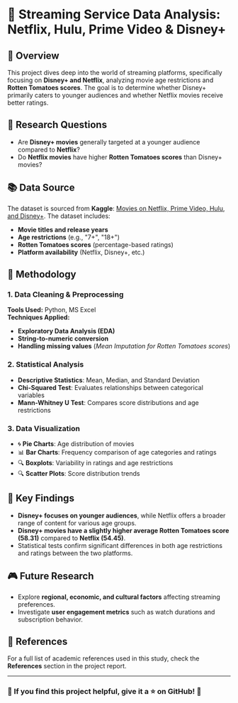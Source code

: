# 🎥 Streaming Service Data Analysis: Netflix, Hulu, Prime Video & Disney+

## 📅 Overview
This project dives deep into the world of streaming platforms, specifically focusing on **Disney+ and Netflix**, analyzing movie age restrictions and **Rotten Tomatoes scores**. The goal is to determine whether Disney+ primarily caters to younger audiences and whether Netflix movies receive better ratings.

## 🧐 Research Questions
- Are **Disney+ movies** generally targeted at a younger audience compared to **Netflix**?
- Do **Netflix movies** have higher **Rotten Tomatoes scores** than Disney+ movies?

## 📚 Data Source
The dataset is sourced from **Kaggle**: [Movies on Netflix, Prime Video, Hulu, and Disney+](https://www.kaggle.com/). The dataset includes:
- **Movie titles and release years**
- **Age restrictions** (e.g., "7+", "18+")
- **Rotten Tomatoes scores** (percentage-based ratings)
- **Platform availability** (Netflix, Disney+, etc.)

## 🔬 Methodology
### 1. Data Cleaning & Preprocessing
**Tools Used:** Python, MS Excel  
**Techniques Applied:**  
- **Exploratory Data Analysis (EDA)**
- **String-to-numeric conversion**
- **Handling missing values** (*Mean Imputation for Rotten Tomatoes scores*)

### 2. Statistical Analysis
- **Descriptive Statistics**: Mean, Median, and Standard Deviation
- **Chi-Squared Test**: Evaluates relationships between categorical variables
- **Mann-Whitney U Test**: Compares score distributions and age restrictions

### 3. Data Visualization
- 🌀 **Pie Charts**: Age distribution of movies
- 📊 **Bar Charts**: Frequency comparison of age categories and ratings
- 🔍 **Boxplots**: Variability in ratings and age restrictions
- 🔍 **Scatter Plots**: Score distribution trends

## 🎉 Key Findings
- **Disney+ focuses on younger audiences**, while Netflix offers a broader range of content for various age groups.
- **Disney+ movies have a slightly higher average Rotten Tomatoes score (58.31)** compared to **Netflix (54.45)**.
- Statistical tests confirm significant differences in both age restrictions and ratings between the two platforms.

## 🎮 Future Research
- Explore **regional, economic, and cultural factors** affecting streaming preferences.
- Investigate **user engagement metrics** such as watch durations and subscription behavior.

## 📜 References
For a full list of academic references used in this study, check the **References** section in the project report.

---
### 🌟 If you find this project helpful, give it a ⭐ on GitHub! 🚀

